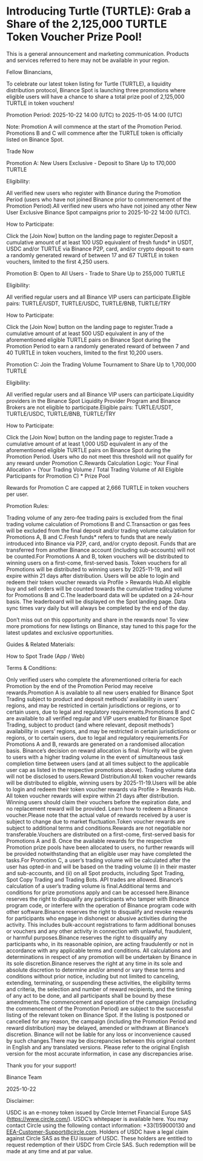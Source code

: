 # Introducing Turtle (TURTLE): Grab a Share of the 2,125,000 TURTLE Token Voucher Prize Pool!

This is a general announcement and marketing communication. Products and services referred to here may not be available in your region.

Fellow Binancians,

To celebrate our latest token listing for Turtle (TURTLE), a liquidity distribution protocol, Binance Spot is launching three promotions where eligible users will have a chance to share a total prize pool of 2,125,000 TURTLE in token vouchers! 

Promotion Period: 2025-10-22 14:00 (UTC) to 2025-11-05 14:00 (UTC)

Note: Promotion A will commence at the start of the Promotion Period. Promotions B and C will commence after the TURTLE token is officially listed on Binance Spot.

Trade Now

Promotion A: New Users Exclusive - Deposit to Share Up to 170,000 TURTLE

Eligibility: 

All verified new users who register with Binance during the Promotion Period (users who have not joined Binance prior to commencement of the Promotion Period).All verified new users who have not joined any other New User Exclusive Binance Spot campaigns prior to 2025-10-22 14:00 (UTC).

How to Participate:

Click the [Join Now] button on the landing page to register.Deposit a cumulative amount of at least 100 USD equivalent of fresh funds* in USDT, USDC and/or TURTLE via Binance P2P, card, and/or crypto deposit to earn a randomly generated reward of between 17 and 67 TURTLE in token vouchers, limited to the first 4,250 users.

Promotion B: Open to All Users - Trade to Share Up to 255,000 TURTLE

Eligibility: 

All verified regular users and all Binance VIP users can participate.Eligible pairs: TURTLE/USDT, TURTLE/USDC, TURTLE/BNB, TURTLE/TRY

How to Participate:

Click the [Join Now] button on the landing page to register.Trade a cumulative amount of at least 500 USD equivalent in any of the aforementioned eligible TURTLE pairs on Binance Spot during the Promotion Period to earn a randomly generated reward of between 7 and 40 TURTLE in token vouchers, limited to the first 10,200 users.

Promotion C: Join the Trading Volume Tournament to Share Up to 1,700,000 TURTLE

Eligibility: 

All verified regular users and all Binance VIP users can participate.Liquidity providers in the Binance Spot Liquidity Provider Program and Binance Brokers are not eligible to participate.Eligible pairs: TURTLE/USDT, TURTLE/USDC, TURTLE/BNB, TURTLE/TRY

How to Participate:

Click the [Join Now] button on the landing page to register.Trade a cumulative amount of at least 1,000 USD equivalent in any of the aforementioned eligible TURTLE pairs on Binance Spot during the Promotion Period. Users who do not meet this threshold will not qualify for any reward under Promotion C.Rewards Calculation Logic: Your Final Allocation = (Your Trading Volume / Total Trading Volume of All Eligible Participants for Promotion C) * Prize Pool 

Rewards for Promotion C are capped at 2,666 TURTLE in token vouchers per user.

Promotion Rules:

Trading volume of any zero-fee trading pairs is excluded from the final trading volume calculation of Promotions B and C.Transaction or gas fees will be excluded from the final deposit and/or trading volume calculation for Promotions A, B and C.Fresh funds* refers to funds that are newly introduced into Binance via P2P, card, and/or crypto deposit. Funds that are transferred from another Binance account (including sub-accounts) will not be counted.For Promotions A and B, token vouchers will be distributed to winning users on a first-come, first-served basis. Token vouchers for all Promotions will be distributed to winning users by 2025-11-19, and will expire within 21 days after distribution. Users will be able to login and redeem their token voucher rewards via Profile > Rewards Hub.All eligible buy and sell orders will be counted towards the cumulative trading volume for Promotions B and C.The leaderboard data will be updated on a 24-hour basis. The leaderboard will be displayed on the Spot landing page. Data sync times vary daily but will always be completed by the end of the day.

Don’t miss out on this opportunity and share in the rewards now! To view more promotions for new listings on Binance, stay tuned to this page for the latest updates and exclusive opportunities.

Guides & Related Materials:

How to Spot Trade (App / Web)

Terms & Conditions:

Only verified users who complete the aforementioned criteria for each Promotion by the end of the Promotion Period may receive rewards.Promotion A is available to all new users enabled for Binance Spot Trading subject to product and deposit methods’ availability in users’ regions, and may be restricted in certain jurisdictions or regions, or to certain users, due to legal and regulatory requirements.Promotions B and C are available to all verified regular and VIP users enabled for Binance Spot Trading, subject to product (and where relevant, deposit methods’) availability in users’ regions, and may be restricted in certain jurisdictions or regions, or to certain users, due to legal and regulatory requirements.For Promotions A and B, rewards are generated on a randomised allocation basis. Binance’s decision on reward allocation is final. Priority will be given to users with a higher trading volume in the event of simultaneous task completion time between users (and at all times subject to the applicable user cap as listed in the respective promotions above). Trading volume data will not be disclosed to users.Reward Distribution:All token voucher rewards will be distributed to eligible, winning users by 2025-11-19.Users will be able to login and redeem their token voucher rewards via Profile > Rewards Hub. All token voucher rewards will expire within 21 days after distribution. Winning users should claim their vouchers before the expiration date, and no replacement reward will be provided. Learn how to redeem a Binance voucher.Please note that the actual value of rewards received by a user is subject to change due to market fluctuation.Token voucher rewards are subject to additional terms and conditions.Rewards are not negotiable nor transferable.Vouchers are distributed on a first-come, first-served basis for Promotions A and B. Once the available rewards for the respective Promotion prize pools have been allocated to users, no further rewards will be provided notwithstanding that an eligible user may have completed the tasks.For Promotion C, a user’s trading volume will be calculated after the user has opted-in and will be based on the trading volume (i) in their master and sub-accounts, and (ii) on all Spot products, including Spot Trading, Spot Copy Trading and Trading Bots. API trades are allowed. Binance’s calculation of a user’s trading volume is final.Additional terms and conditions for prize promotions apply and can be accessed here.Binance reserves the right to disqualify any participants who tamper with Binance program code, or interfere with the operation of Binance program code with other software.Binance reserves the right to disqualify and revoke rewards for participants who engage in dishonest or abusive activities during the activity. This includes bulk-account registrations to farm additional bonuses or vouchers and any other activity in connection with unlawful, fraudulent, or harmful purposes.Binance reserves the right to disqualify any participants who, in its reasonable opinion, are acting fraudulently or not in accordance with any applicable terms and conditions. All calculations and determinations in respect of any promotion will be undertaken by Binance in its sole discretion.Binance reserves the right at any time in its sole and absolute discretion to determine and/or amend or vary these terms and conditions without prior notice, including but not limited to canceling, extending, terminating, or suspending these activities, the eligibility terms and criteria, the selection and number of reward recipients, and the timing of any act to be done, and all participants shall be bound by these amendments.The commencement and operation of the campaign (including the commencement of the Promotion Period) are subject to the successful listing of the relevant token on Binance Spot. If the listing is postponed or cancelled for any reason, the campaign (including the Promotion Period and reward distribution) may be delayed, amended or withdrawn at Binance’s discretion. Binance will not be liable for any loss or inconvenience caused by such changes.There may be discrepancies between this original content in English and any translated versions. Please refer to the original English version for the most accurate information, in case any discrepancies arise.

Thank you for your support!

Binance Team

2025-10-22

Disclaimer:

USDC is an e-money token issued by Circle Internet Financial Europe SAS (https://www.circle.com/). USDC’s whitepaper is available here. You may contact Circle using the following contact information: +33(1)59000130 and EEA-Customer-Support@circle.com. Holders of USDC have a legal claim against Circle SAS as the EU issuer of USDC. These holders are entitled to request redemption of their USDC from Circle SAS. Such redemption will be made at any time and at par value.